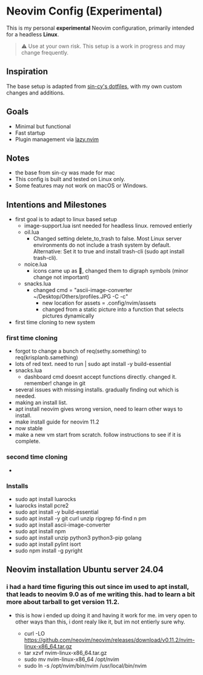 # Neovim Config (Experimental)

This is my personal **experimental** Neovim configuration, primarily intended for a headless **Linux**.

> ⚠️ Use at your own risk. This setup is a work in progress and may change frequently.

## Inspiration

The base setup is adapted from [sin-cy's dotfiles](https://github.com/Sin-cy/dotfiles),  with my own custom changes and additions.

## Goals

- Minimal but functional
- Fast startup
- Plugin management via [lazy.nvim](https://github.com/folke/lazy.nvim)

## Notes

- the base from sin-cy was made for mac
- This config is built and tested on Linux only.
- Some features may not work on macOS or Windows.

## Intentions and Milestones

- first goal is to adapt to linux based setup
  - image-support.lua isnt needed for headless linux. removed entierly
  - oil.lua
    - Changed setting delete_to_trash to false. Most Linux server environments do not include a trash system by default.
      Alternative: Set it to true and install trash-cli (sudo apt install trash-cli).
  - noice.lua
    - icons came up as 󰥻, changed them to digraph symbols (minor change not important)
  - snacks.lua
    - changed cmd = "ascii-image-converter ~/Desktop/Others/profiles.JPG -C -c"
       - new location for assets = .config/nvim/assets
       - changed from a static picture into a function that selects pictures dynamically
- first time cloning to new system
  
### first time cloning
- forgot to change a bunch of req(sethy.something) to req(krisplanb.samething)
- lots of red text. need to run | sudo apt install -y build-essential
- snacks.lua
  - dashboard cmd doesnt accept functions directly. changed it. remember! change in git
- several issues with missing installs. gradually finding out which is needed.
- making an install list.
- apt install neovim gives wrong version, need to learn other ways to install.
- make install guide for neovim 11.2
- now stable
- make a new vm start from scratch. follow instructions to see if it is complete.

### second time cloning
- 

### Installs
- sudo apt install luarocks
- luarocks install pcre2
- sudo apt install -y build-essential
- sudo apt install -y git curl unzip ripgrep fd-find n pm
- sudo apt install ascii-image-converter
- sudo apt install npm
- sudo apt install unzip python3 python3-pip golang
- sudo apt install pylint isort
- sudo npm install -g pyright

## Neovim installation Ubuntu server 24.04
### i had a hard time figuring this out since im used to apt install, that leads to neovim 9.0 as of me writing this. had to learn a bit more about tarball to get version 11.2.
- this is how i ended up doing it and having it work for me. im very open to other ways than this, i dont realy like it, but im not entierly sure why.

  - curl -LO https://github.com/neovim/neovim/releases/download/v0.11.2/nvim-linux-x86_64.tar.gz
  - tar xzvf nvim-linux-x86_64.tar.gz
  - sudo mv nvim-linux-x86_64 /opt/nvim
  - sudo ln -s /opt/nvim/bin/nvim /usr/local/bin/nvim
 
  
